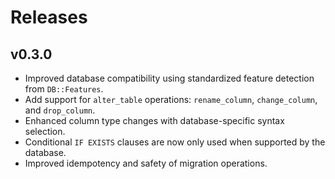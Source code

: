 # Releases

## v0.3.0

  - Improved database compatibility using standardized feature detection from `DB::Features`.
  - Add support for `alter_table` operations: `rename_column`, `change_column`, and `drop_column`.
  - Enhanced column type changes with database-specific syntax selection.
  - Conditional `IF EXISTS` clauses are now only used when supported by the database.
  - Improved idempotency and safety of migration operations.
